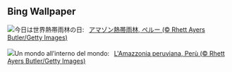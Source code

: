 ## Bing Wallpaper
![](https://www.bing.com/th?id=OHR.PeruAmazon_JA-JP3970237476_UHD.jpg&w=1000)今日は世界熱帯雨林の日:&nbsp;&ensp;[アマゾン熱帯雨林, ペルー (© Rhett Ayers Butler/Getty Images)](https://www.bing.com/th?id=OHR.PeruAmazon_JA-JP3970237476_UHD.jpg)
<br><br/>
![](https://www.bing.com/th?id=OHR.PeruAmazon_IT-IT9169623612_UHD.jpg&w=1000)Un mondo all’interno del mondo:&nbsp;&ensp;[L'Amazzonia peruviana, Perù (© Rhett Ayers Butler/Getty Images)](https://www.bing.com/th?id=OHR.PeruAmazon_IT-IT9169623612_UHD.jpg)
<br><br/>
